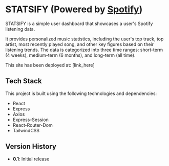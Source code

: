 # STATSIFY (Powered by [Spotify](https://open.spotify.com))
STATSIFY is a simple user dashboard that showcases a user's Spotify listening data.

It provides personalized music statistics, including the user's top track, top artist, most recently played song, and other key figures based on their listening trends. The data is categorized into three time ranges: short-term (4 weeks), medium-term (6 months), and long-term (all time).

This site has been deployed at: [link_here]

## Tech Stack
This project is built using the following technologies and dependencies:
- React
- Express
- Axios
- Express-Session
- React-Router-Dom
- TailwindCSS

## Version History
- **0.1**: Initial release
